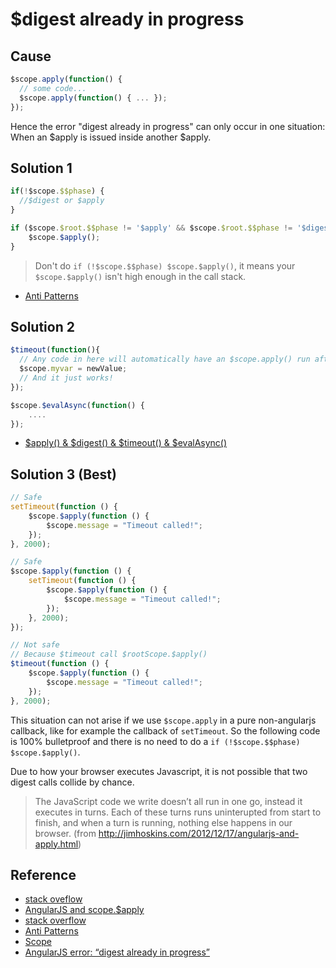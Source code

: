 # $digest already in progress

## Cause

```javascript
$scope.apply(function() {
  // some code...
  $scope.apply(function() { ... });
});
```

Hence the error "digest already in progress" can only occur in one situation: When an $apply is issued inside another $apply.

## Solution 1

```javascript
if(!$scope.$$phase) {
  //$digest or $apply
}

if ($scope.$root.$$phase != '$apply' && $scope.$root.$$phase != '$digest') {
    $scope.$apply();
}

```

> Don't do `if (!$scope.$$phase) $scope.$apply()`, it means your `$scope.$apply()` isn't high enough in the call stack.

* [Anti Patterns](https://github.com/angular/angular.js/wiki/Anti-Patterns)

## Solution 2

```javascript
$timeout(function(){
  // Any code in here will automatically have an $scope.apply() run afterwards
  $scope.myvar = newValue;
  // And it just works!
});

$scope.$evalAsync(function() {
	....
});
```

* [$apply() & $digest() & $timeout() & $evalAsync()](./apply-digest-timeout-evalAsync-method.md)

## Solution 3 (Best)

```javascript
// Safe
setTimeout(function () {
    $scope.$apply(function () {
        $scope.message = "Timeout called!";
    });
}, 2000);

// Safe
$scope.$apply(function () {
    setTimeout(function () {
        $scope.$apply(function () {
            $scope.message = "Timeout called!";
        });
    }, 2000);
});

// Not safe
// Because $timeout call $rootScope.$apply()
$timeout(function () {
    $scope.$apply(function () {
        $scope.message = "Timeout called!";
    });
}, 2000);
```

This situation can not arise if we use `$scope.apply` in a pure non-angularjs callback, like for example the callback of `setTimeout`. So the following code is 100% bulletproof and there is no need to do a `if (!$scope.$$phase) $scope.$apply()`.

Due to how your browser executes Javascript, it is not possible that two digest calls collide by chance.

>The JavaScript code we write doesn’t all run in one go, instead it executes in turns. Each of these turns runs uninterupted from start to finish, and when a turn is running, nothing else happens in our browser. (from http://jimhoskins.com/2012/12/17/angularjs-and-apply.html)


## Reference

* [stack oveflow](http://stackoverflow.com/questions/22346990/why-is-using-ifscope-phase-scope-apply-an-anti-pattern)
* [AngularJS and scope.$apply](http://jimhoskins.com/2012/12/17/angularjs-and-apply.html)
* [stack overflow](http://stackoverflow.com/questions/12729122/angularjs-prevent-error-digest-already-in-progress-when-calling-scope-apply)
* [Anti Patterns](https://github.com/angular/angular.js/wiki/Anti-Patterns)
* [Scope](https://docs.angularjs.org/guide/scope)
* [AngularJS error: “digest already in progress”](http://davidburgosonline.com/dev/2014/correctly-fix-angularjs-error-digest-already-in-progress/)